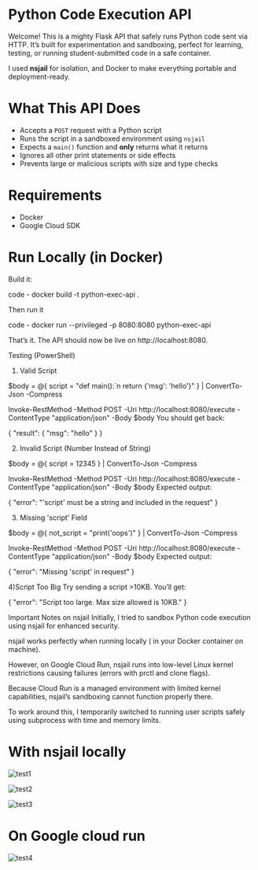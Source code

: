 # Python Code Execution API

Welcome!
This is a mighty Flask API that safely runs Python code sent via HTTP. It’s built for experimentation and sandboxing, perfect for learning, testing, or running student-submitted code in a safe container.

I used **nsjail** for isolation, and Docker to make everything portable and deployment-ready.

# What This API Does

- Accepts a `POST` request with a Python script
- Runs the script in a sandboxed environment using `nsjail`
- Expects a `main()` function and **only** returns what it returns
- Ignores all other print statements or side effects
- Prevents large or malicious scripts with size and type checks

# Requirements

- Docker
- Google Cloud SDK


# Run Locally (in Docker)

Build it:


code - docker build -t python-exec-api .

Then run it

code - docker run --privileged -p 8080:8080 python-exec-api


That’s it. The API should now be live on http://localhost:8080.

Testing (PowerShell)
1) Valid Script

$body = @{
    script = "def main():`n    return {'msg': 'hello'}"
} | ConvertTo-Json -Compress

Invoke-RestMethod -Method POST -Uri http://localhost:8080/execute -ContentType "application/json" -Body $body
You should get back:


{
  "result": {
    "msg": "hello"
  }
}

2) Invalid Script (Number Instead of String)

$body = @{
    script = 12345
} | ConvertTo-Json -Compress

Invoke-RestMethod -Method POST -Uri http://localhost:8080/execute -ContentType "application/json" -Body $body
Expected output:


{
  "error": "'script' must be a string and included in the request"
}


3) Missing 'script' Field

$body = @{
    not_script = "print('oops')"
} | ConvertTo-Json -Compress

Invoke-RestMethod -Method POST -Uri http://localhost:8080/execute -ContentType "application/json" -Body $body
Expected output:


{
  "error": "Missing 'script' in request"
}

4)Script Too Big
Try sending a script >10KB. You’ll get:


{
  "error": "Script too large. Max size allowed is 10KB."
}



Important Notes on nsjail
Initially, I tried to sandbox Python code execution using nsjail for enhanced security.

nsjail works perfectly when running locally ( in your Docker container on machine).

However, on Google Cloud Run, nsjail runs into low-level Linux kernel restrictions causing failures (errors with prctl and clone flags).

Because Cloud Run is a managed environment with limited kernel capabilities, nsjail’s sandboxing cannot function properly there.

To work around this, I temporarily switched to running user scripts safely using subprocess with time and memory limits.


# With nsjail locally
![test1](https://github.com/user-attachments/assets/4900d42c-2bf3-476c-a4b6-866c9c5b6ea4)


![test2](https://github.com/user-attachments/assets/62d9c99c-e447-4673-bfac-3cb135ff0692)


![test3](https://github.com/user-attachments/assets/6cf195b6-7df6-4750-960e-67c34bd83375)


# On Google cloud run
![test4](https://github.com/user-attachments/assets/f2a1943a-aa91-4a12-9a0c-d35bb84154dc)


